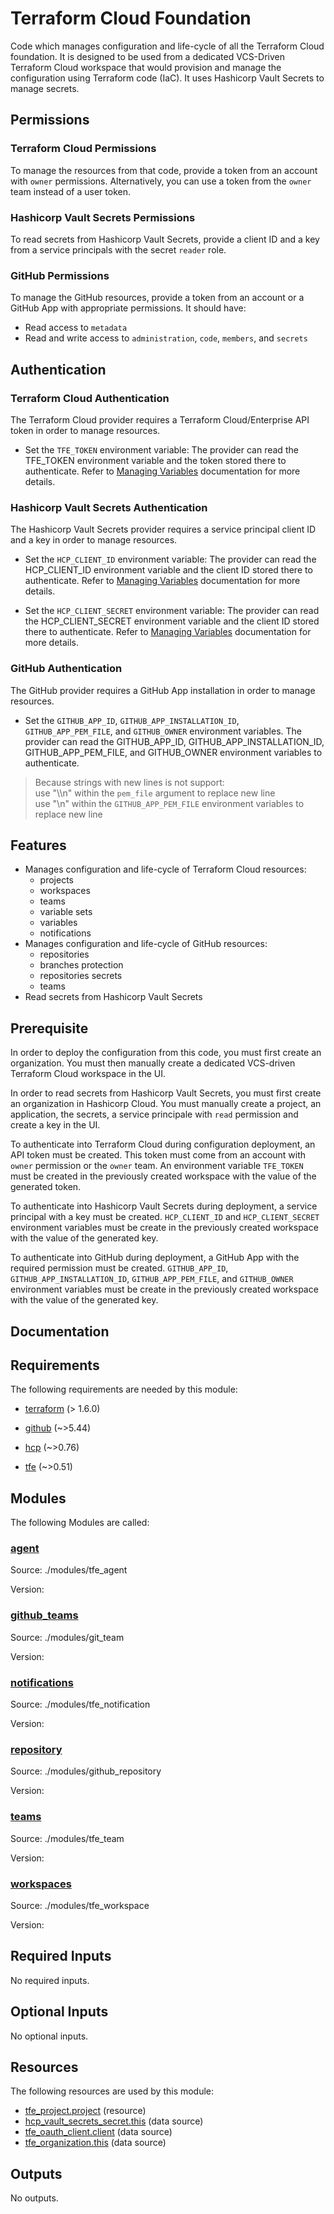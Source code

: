 <!-- BEGIN_TF_DOCS -->
# Terraform Cloud Foundation

Code which manages configuration and life-cycle of all the Terraform Cloud
foundation. It is designed to be used from a dedicated VCS-Driven Terraform
Cloud workspace that would provision and manage the configuration using
Terraform code (IaC). It uses Hashicorp Vault Secrets to manage secrets.

## Permissions

### Terraform Cloud Permissions

To manage the resources from that code, provide a token from an account with
`owner` permissions. Alternatively, you can use a token from the `owner` team
instead of a user token.

### Hashicorp Vault Secrets Permissions

To read secrets from Hashicorp Vault Secrets, provide a client ID and a key
from a service principals with the secret `reader` role.

### GitHub Permissions

To manage the GitHub resources, provide a token from an account or a GitHub App with
appropriate permissions. It should have:

* Read access to `metadata`
* Read and write access to `administration`, `code`, `members`, and `secrets`

## Authentication

### Terraform Cloud Authentication

The Terraform Cloud provider requires a Terraform Cloud/Enterprise API token in
order to manage resources.

* Set the `TFE_TOKEN` environment variable: The provider can read the TFE\_TOKEN
environment variable and the token stored there to authenticate. Refer to
[Managing Variables](https://developer.hashicorp.com/terraform/cloud-docs/workspaces/variables/managing-variables) documentation for more details.

### Hashicorp Vault Secrets Authentication

The Hashicorp Vault Secrets provider requires a service principal client ID and
a key in order to manage resources.

* Set the `HCP_CLIENT_ID` environment variable: The provider can read the HCP\_CLIENT\_ID
environment variable and the client ID stored there to authenticate. Refer to
[Managing Variables](https://developer.hashicorp.com/terraform/cloud-docs/workspaces/variables/managing-variables) documentation for more details.

* Set the `HCP_CLIENT_SECRET` environment variable: The provider can read the HCP\_CLIENT\_SECRET
environment variable and the client ID stored there to authenticate. Refer to
[Managing Variables](https://developer.hashicorp.com/terraform/cloud-docs/workspaces/variables/managing-variables) documentation for more details.

### GitHub Authentication

The GitHub provider requires a GitHub App installation in order to manage resources.

* Set the `GITHUB_APP_ID`, `GITHUB_APP_INSTALLATION_ID`, `GITHUB_APP_PEM_FILE`, and `GITHUB_OWNER`
environment variables. The provider can read the GITHUB\_APP\_ID, GITHUB\_APP\_INSTALLATION\_ID,
GITHUB\_APP\_PEM\_FILE, and GITHUB\_OWNER environment variables to authenticate.

> Because strings with new lines is not support:</br>
> use "\\\n" within the `pem_file` argument to replace new line</br>
> use "\n" within the `GITHUB_APP_PEM_FILE` environment variables to replace new line</br>

## Features

* Manages configuration and life-cycle of Terraform Cloud resources:
  * projects
  * workspaces
  * teams
  * variable sets
  * variables
  * notifications
* Manages configuration and life-cycle of GitHub resources:
  * repositories
  * branches protection
  * repositories secrets
  * teams
* Read secrets from Hashicorp Vault Secrets

## Prerequisite

In order to deploy the configuration from this code, you must first create
an organization. You must then manually create a dedicated VCS-driven
Terraform Cloud workspace in the UI.

In order to read secrets from Hashicorp Vault Secrets, you must first create
an organization in Hashicorp Cloud. You must manually create a project, an
application, the secrets, a service principale with `read` permission
and create a key in the UI.

To authenticate into Terraform Cloud during configuration deployment, an
API token must be created. This token must come from an account with `owner`
permission or the `owner` team. An environment variable `TFE_TOKEN` must be
created in the previously created workspace with the value of the generated token.

To authenticate into Hashicorp Vault Secrets during deployment, a service
principal with a key must be created. `HCP_CLIENT_ID` and `HCP_CLIENT_SECRET`
environment variables must be create in the previously created workspace with
the value of the generated key.

To authenticate into GitHub during deployment, a GitHub App with the required
permission must be created. `GITHUB_APP_ID`, `GITHUB_APP_INSTALLATION_ID`,
`GITHUB_APP_PEM_FILE`, and `GITHUB_OWNER` environment variables must be create
in the previously created workspace with the value of the generated key.

## Documentation

## Requirements

The following requirements are needed by this module:

- <a name="requirement_terraform"></a> [terraform](#requirement\_terraform) (> 1.6.0)

- <a name="requirement_github"></a> [github](#requirement\_github) (~>5.44)

- <a name="requirement_hcp"></a> [hcp](#requirement\_hcp) (~>0.76)

- <a name="requirement_tfe"></a> [tfe](#requirement\_tfe) (~>0.51)

## Modules

The following Modules are called:

### <a name="module_agent"></a> [agent](#module\_agent)

Source: ./modules/tfe_agent

Version:

### <a name="module_github_teams"></a> [github\_teams](#module\_github\_teams)

Source: ./modules/git_team

Version:

### <a name="module_notifications"></a> [notifications](#module\_notifications)

Source: ./modules/tfe_notification

Version:

### <a name="module_repository"></a> [repository](#module\_repository)

Source: ./modules/github_repository

Version:

### <a name="module_teams"></a> [teams](#module\_teams)

Source: ./modules/tfe_team

Version:

### <a name="module_workspaces"></a> [workspaces](#module\_workspaces)

Source: ./modules/tfe_workspace

Version:

## Required Inputs

No required inputs.

## Optional Inputs

No optional inputs.

## Resources

The following resources are used by this module:

- [tfe_project.project](https://registry.terraform.io/providers/hashicorp/tfe/latest/docs/resources/project) (resource)
- [hcp_vault_secrets_secret.this](https://registry.terraform.io/providers/hashicorp/hcp/latest/docs/data-sources/vault_secrets_secret) (data source)
- [tfe_oauth_client.client](https://registry.terraform.io/providers/hashicorp/tfe/latest/docs/data-sources/oauth_client) (data source)
- [tfe_organization.this](https://registry.terraform.io/providers/hashicorp/tfe/latest/docs/data-sources/organization) (data source)

## Outputs

No outputs.

<!-- markdownlint-enable -->

<!-- END_TF_DOCS -->